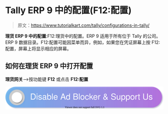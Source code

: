 # Tally ERP 9 中的配置(F12:配置)

> 原文：<https://www.tutorialkart.com/tally/configurations-in-tally/>

**理货 ERP 9 中的配置**:F12:理货中的配置。ERP 9 适用于所有位于 Tally 的公司。ERP 9 数据目录。F12:配置可能因菜单而异，例如，如果您在凭证屏幕上按 F12:配置，屏幕上将显示相应的屏幕。

## **如何在理货 ERP 9 中打开配置**

**理货网关**–>按功能键 **F12** 或点击 **F12:配置**

[![](img/925da31b32d6bc3827932f6c8afb11bb.png)](https://www.tutorialkart.com/)